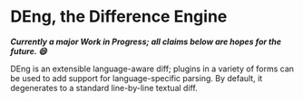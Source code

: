# DEng, the Difference Engine #

***Currently a major Work in Progress; all claims below are hopes for the future.  :smile:***

DEng is an extensible language-aware diff; plugins in a variety of forms can be used to add support for language-specific parsing.  By default, it degenerates to a standard line-by-line textual diff.
